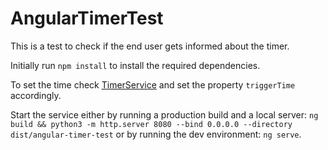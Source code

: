 # AngularTimerTest

This is a test to check if the end user gets informed about the timer.

Initially run `npm install` to install the required dependencies.

To set the time check [TimerService](src/app/timer.service.ts#L9) and set the property `triggerTime` accordingly.

Start the service either by running a production build and a local server: `ng build && python3 -m http.server 8080 --bind 0.0.0.0 --directory dist/angular-timer-test` or by running the dev environment: `ng serve`. 
